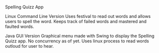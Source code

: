 Spelling Quizz App

Linux Command Line Version
Uses festival to read out words and allows users to spell the word. 
Keeps track of failed words and mastered and faulted words.

Java GUI Version
Graphical menu made with Swing to display the Spelling Quizz app. No 
concurrency as of yet. Uses linux process to read words outloud for user
to hear.


